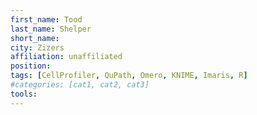 ```yaml
---
first_name: Tood
last_name: Shelper
short_name:
city: Zizers
affiliation: unaffiliated
position: 
tags: [CellProfiler, QuPath, Omero, KNIME, Imaris, R]
#categories: [cat1, cat2, cat3]
tools:
---
```

